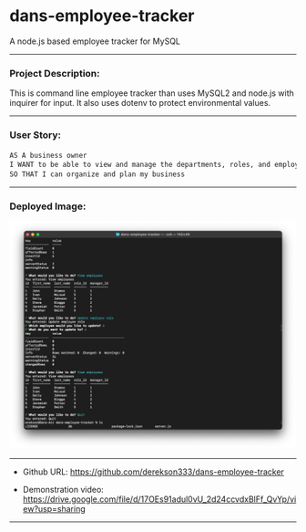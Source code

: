 # dans-employee-tracker

A node.js based employee tracker for MySQL

---
### Project Description: 

This is command line employee tracker than uses MySQL2 and node.js with inquirer for input. It also uses dotenv to protect environmental values.

---

### User Story:

```md
AS A business owner
I WANT to be able to view and manage the departments, roles, and employees in my company
SO THAT I can organize and plan my business
```

---

### Deployed Image: 

![Screenshot](./assets/employee-tracker-ss.png)

---
 
* Github URL: 
https://github.com/derekson333/dans-employee-tracker

* Demonstration video: 
https://drive.google.com/file/d/17OEs91adul0vU_2d24ccvdxBlFf_QvYp/view?usp=sharing

---